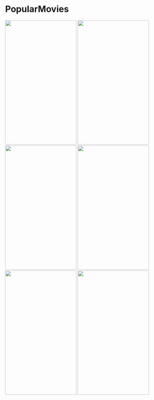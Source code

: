 # PopularMovies
<img src="https://raw.githubusercontent.com/pranavj7Z/PopularMovies/master/two.png" height=400px; width="230px"></img>
<img src="https://raw.githubusercontent.com/pranavj7Z/PopularMovies/master/one.png" height=400px; width="230px"></img>
<img src="https://raw.githubusercontent.com/pranavj7Z/PopularMovies/master/seven.png" height=400px; width="230px"></img>
<img src="https://raw.githubusercontent.com/pranavj7Z/PopularMovies/master/fou.png" height=400px; width="230px"></img>
<img src="https://raw.githubusercontent.com/pranavj7Z/PopularMovies/master/five.png" height=400px; width="230px"></img>
<img src="https://raw.githubusercontent.com/pranavj7Z/PopularMovies/master/six.png" height=400px; width="230px"></img>
